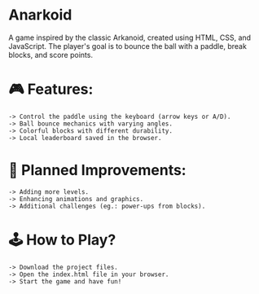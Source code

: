 # Anarkoid
A game inspired by the classic Arkanoid, created using HTML, CSS, and JavaScript. The player's goal is to bounce the ball with a paddle, break blocks, and score points.

# 🎮 Features:

    -> Control the paddle using the keyboard (arrow keys or A/D).
    -> Ball bounce mechanics with varying angles.
    -> Colorful blocks with different durability.
    -> Local leaderboard saved in the browser.

# 🚀 Planned Improvements:

    -> Adding more levels.
    -> Enhancing animations and graphics.
    -> Additional challenges (eg.: power-ups from blocks).

# 🕹️ How to Play?

    -> Download the project files.
    -> Open the index.html file in your browser.
    -> Start the game and have fun!
